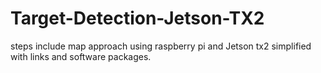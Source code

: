 # Target-Detection-Jetson-TX2
steps include map approach using raspberry pi and Jetson tx2 simplified with links and software packages.
